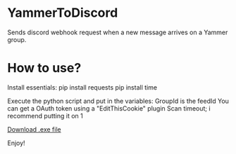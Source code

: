 # YammerToDiscord
Sends discord webhook request when a new message arrives on a Yammer group.

# How to use?
Install essentials:
pip install requests
pip install time

Execute the python script and put in the variables:
GroupId is the feedId
You can get a OAuth token using a "EditThisCookie" plugin
Scan timeout; i recommend putting it on 1

[Download .exe file](https://github.com/TheWoozoo12/YammerToDiscord/blob/main/YammerToDiscord.rar)

Enjoy!
